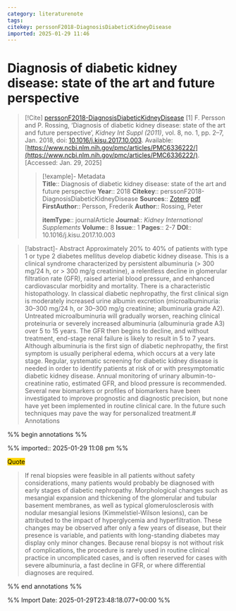 ```yaml
---
category: literaturenote
tags: 
citekey: perssonF2018-DiagnosisDiabeticKidneyDisease
imported: 2025-01-29 11:46
---
```


# Diagnosis of diabetic kidney disease: state of the art and future perspective


> [!Cite] [perssonF2018-DiagnosisDiabeticKidneyDisease](zotero://select/library/items/NQW2VIYC)
> [1]  F. Persson and P. Rossing, ‘Diagnosis of diabetic kidney disease: state of the art and future perspective’, _Kidney Int Suppl (2011)_, vol. 8, no. 1, pp. 2–7, Jan. 2018, doi: [10.1016/j.kisu.2017.10.003](https://doi.org/10.1016/j.kisu.2017.10.003). Available: [https://www.ncbi.nlm.nih.gov/pmc/articles/PMC6336222/](https://www.ncbi.nlm.nih.gov/pmc/articles/PMC6336222/). [Accessed: Jan. 29, 2025]
> > [!example]- Metadata    
> > **Title**:: Diagnosis of diabetic kidney disease: state of the art and future perspective
> > **Year**:: 2018
> > **Citekey**:: perssonF2018-DiagnosisDiabeticKidneyDisease
> > **Sources**:: [Zotero](zotero://select/library/items/NQW2VIYC) [pdf](file:////home/joeashton/Zotero/storage/V6XA5P9Q/Persson%20and%20Rossing%20-%202018%20-%20Diagnosis%20of%20diabetic%20kidney%20disease%20state%20of%20the%20art%20and%20future%20perspective.pdf) 
> > **FirstAuthor**:: Persson, Frederik
> > **Author**:: Rossing, Peter
> > 
> > **itemType**:: journalArticle
> > **Journal**:: *Kidney International Supplements*
> > **Volume**:: 8
> > **Issue**:: 1
> > **Pages**:: 2-7
> > **DOI**:: 10.1016/j.kisu.2017.10.003

> [!abstract]- Abstract
> Approximately 20% to 40% of patients with type 1 or type 2 diabetes mellitus develop diabetic kidney disease. This is a clinical syndrome characterized by persistent albuminuria (> 300 mg/24 h, or > 300 mg/g creatinine), a relentless decline in glomerular filtration rate (GFR), raised arterial blood pressure, and enhanced cardiovascular morbidity and mortality. There is a characteristic histopathology. In classical diabetic nephropathy, the first clinical sign is moderately increased urine albumin excretion (microalbuminuria: 30–300 mg/24 h, or 30–300 mg/g creatinine; albuminuria grade A2). Untreated microalbuminuria will gradually worsen, reaching clinical proteinuria or severely increased albuminuria (albuminuria grade A3) over 5 to 15 years. The GFR then begins to decline, and without treatment, end-stage renal failure is likely to result in 5 to 7 years. Although albuminuria is the first sign of diabetic nephropathy, the first symptom is usually peripheral edema, which occurs at a very late stage. Regular, systematic screening for diabetic kidney disease is needed in order to identify patients at risk of or with presymptomatic diabetic kidney disease. Annual monitoring of urinary albumin-to-creatinine ratio, estimated GFR, and blood pressure is recommended. Several new biomarkers or profiles of biomarkers have been investigated to improve prognostic and diagnostic precision, but none have yet been implemented in routine clinical care. In the future such techniques may pave the way for personalized treatment.# Annotations

%% begin annotations %%



%% imported:: 2025-01-29 11:08 pm %%


<mark style="background-color: #ffd400">Quote</mark>
> If renal biopsies were feasible in all patients without safety considerations, many patients would probably be diagnosed with early stages of diabetic nephropathy. Morphological changes such as mesangial expansion and thickening of the glomerular and tubular basement membranes, as well as typical glomerulosclerosis with nodular mesangial lesions (Kimmelstiel-Wilson lesions), can be attributed to the impact of hyperglycemia and hyperfiltration. These changes may be observed after only a few years of disease, but their presence is variable, and patients with long-standing diabetes may display only minor changes. Because renal biopsy is not without risk of complications, the procedure is rarely used in routine clinical practice in uncomplicated cases, and is often reserved for cases with severe albuminuria, a fast decline in GFR, or where differential diagnoses are required.


> 


%% end annotations %%

%% Import Date: 2025-01-29T23:48:18.077+00:00 %%
